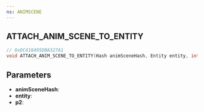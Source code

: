 ```yaml
---
ns: ANIMSCENE
---
```

## ATTACH_ANIM_SCENE_TO_ENTITY

```c
// 0xDC418495DBA327A1
void ATTACH_ANIM_SCENE_TO_ENTITY(Hash animSceneHash, Entity entity, int p2);
```

## Parameters
* **animSceneHash**:
* **entity**:
* **p2**:
